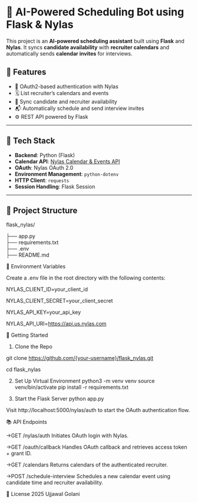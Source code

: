 # 🤖 AI-Powered Scheduling Bot using Flask & Nylas

This project is an **AI-powered scheduling assistant** built using **Flask** and **Nylas**. 
It syncs **candidate availability** with **recruiter calendars** and automatically sends **calendar invites** for interviews.

## 🚀 Features

- 🔐 OAuth2-based authentication with Nylas
- 🗓 List recruiter’s calendars and events
- 🔄 Sync candidate and recruiter availability
- 📬 Automatically schedule and send interview invites
- ⚙️ REST API powered by Flask

---

## 🔧 Tech Stack

- **Backend**: Python (Flask)
- **Calendar API**: [Nylas Calendar & Events API](https://developer.nylas.com/docs/)
- **OAuth**: Nylas OAuth 2.0
- **Environment Management**: `python-dotenv`
- **HTTP Client**: `requests`
- **Session Handling**: Flask Session

---

## 📁 Project Structure

flask_nylas/

├── app.py                
├── requirements.txt     
├── .env                  
├── README.md            


🔑 Environment Variables

Create a .env file in the root directory with the following contents:

NYLAS_CLIENT_ID=your_client_id

NYLAS_CLIENT_SECRET=your_client_secret

NYLAS_API_KEY=your_api_key

NYLAS_API_URI=https://api.us.nylas.com


🧪 Getting Started

1. Clone the Repo

git clone https://github.com/{your-username}/flask_nylas.git

cd flask_nylas

2. Set Up Virtual Environment
python3 -m venv venv
source venv/bin/activate
pip install -r requirements.txt

3. Start the Flask Server
python app.py

Visit http://localhost:5000/nylas/auth to start the OAuth authentication flow.

📚 API Endpoints

->GET /nylas/auth
Initiates OAuth login with Nylas.

->GET /oauth/callback
Handles OAuth callback and retrieves access token + grant ID.

->GET /calendars
Returns calendars of the authenticated recruiter.

->POST /schedule-interview
Schedules a new calendar event using candidate time and recruiter availability.

📄 License
2025 Ujjawal Golani


